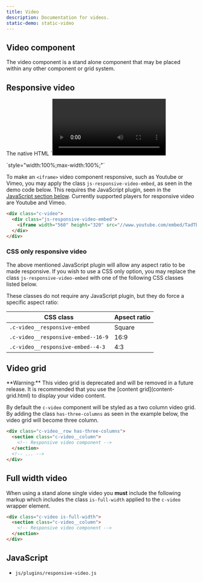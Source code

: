 ```yaml
---
title: Video
description: Documentation for videos.
static-demo: static-video
---
```


## Video component

The video component is a stand alone component that may be placed within any other component or grid system.

## Responsive video

<div class="primary callout">
<p>The native HTML `<video>` element is responsive natively by adding:</p>
<p>`style="width:100%;max-width:100%;"`</p>
</div>

To make an `<iframe>` video component responsive, such as Youtube or Vimeo, you may apply the class `js-responsive-video-embed`, as seen in the demo code below. This requires the JavaScript plugin, seen in the [JavaScript section below](#javascript). Currently supported players for responsive video are Youtube and Vimeo.

```html
<div class="c-video">
  <div class="js-responsive-video-embed">
    <iframe width="560" height="320" src="//www.youtube.com/embed/TadTb5iuSDg" frameborder="0" title="YouTube Video" allowfullscreen></iframe>
  </div>
</div>
```

### CSS only responsive video

The above mentioned JavaScript plugin will allow any aspect ratio to be made responsive. If you wish to use a CSS only option, you may replace the class `js-responsive-video-embed` with one of the following CSS classes listed below. 

These classes do not require any JavaScript plugin, but they do force a specific aspect ratio:

CSS class | Apsect ratio
------|-------
`.c-video__responsive-embed` | Square 
`.c-video__responsive-embed--16-9` | 16:9 
`.c-video__responsive-embed--4-3` | 4:3 

## Video grid

<div class="alert callout">
<p>**Warning:** This video grid is deprecated and will be removed in a future release. It is recommended that you use the [content grid](content-grid.html) to display your video content.</p>
</div>

By default the `c-video` component will be styled as a two column video grid. By adding the class `has-three-columns` as seen in the example below, the video grid will become three column. 

```html
<div class="c-video__row has-three-columns">
  <section class="c-video__column">
    <!-- Responsive video component -->
  </section>
  <!-- ... -->
</div>
```

## Full width video

When using a stand alone single video you **must** include the following markup which includes the class `is-full-width` applied to the `c-video` wrapper element.

```html
<div class="c-video is-full-width">
  <section class="c-video__column">
    <!-- Responsive video component -->
  </section>
</div>
```

## JavaScript

- `js/plugins/responsive-video.js`
